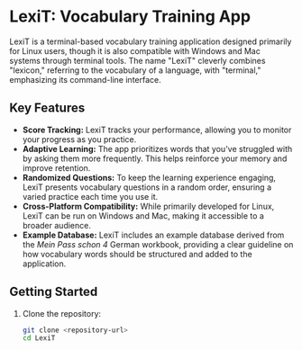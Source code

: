 # LexiT: Vocabulary Training App

LexiT is a terminal-based vocabulary training application designed primarily for Linux users, though it is also compatible with Windows and Mac systems through terminal tools. The name "LexiT" cleverly combines "lexicon," referring to the vocabulary of a language, with "terminal," emphasizing its command-line interface.

## Key Features

- **Score Tracking:** LexiT tracks your performance, allowing you to monitor your progress as you practice.
- **Adaptive Learning:** The app prioritizes words that you've struggled with by asking them more frequently. This helps reinforce your memory and improve retention.
- **Randomized Questions:** To keep the learning experience engaging, LexiT presents vocabulary questions in a random order, ensuring a varied practice each time you use it.
- **Cross-Platform Compatibility:** While primarily developed for Linux, LexiT can be run on Windows and Mac, making it accessible to a broader audience.
- **Example Database:** LexiT includes an example database derived from the *Mein Pass schon 4* German workbook, providing a clear guideline on how vocabulary words should be structured and added to the application.

## Getting Started

1. Clone the repository:
   ```bash
   git clone <repository-url>
   cd LexiT

